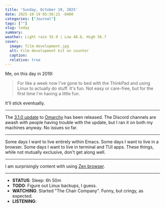 ```yaml
---
title: 'Sunday, October 19, 2025'
date: 2025-10-19 05:56:21 -0400
categories: ["Journal"]
tags: [""]
slug: today
summary: 
weather: Light rain 55.9 | Low 48.6, High 56.7
cover: 
  image: film-development.jpg
  alt: Film development kit on counter
  caption: 
  relative: true
---
```


Me, on this day in 2019:

> For like a week now I've gone to bed with the ThinkPad and using Linux to actually do stuff. It's fun. Not easy or care-free, but for the first time I'm having a little fun.

It'll stick eventually.

----
The [3.1.0 update](https://github.com/basecamp/omarchy/releases/tag/v3.1.0) to [Omarchy](https://omarchy.org) has been released. The Discord channels are awash with people having trouble with the update, but I ran it on both my machines anyway. No issues so far.

----

Some days I want to live entirely within Emacs. Some days I want to live in a browser. Some days I want to live in terminal and TUI apps. These things, while not mutually exclusive, don't get along well.

----

I am surprisingly content with using [Zen browser](https://zen-browser.app/). 

----

- **STATUS**: Sleep: 6h 50m
- **TODO**: Figure out Linux backups, I guess.
- **WATCHING**: Started "The Chair Company". Funny, but cringy, as expected.
- **LISTENING**: 
